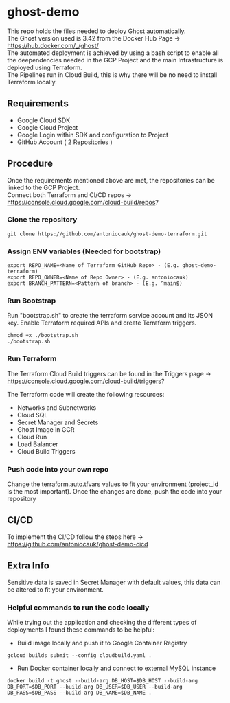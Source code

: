 # ghost-demo

This repo holds the files needed to deploy Ghost automatically.  
The Ghost version used is 3.42 from the Docker Hub Page -> https://hub.docker.com/_/ghost/  
The automated deployment is achieved by using a bash script to enable all the deependencies needed in the GCP Project and the main Infrastructure is deployed using Terraform.  
The Pipelines run in Cloud Build, this is why there will be no need to install Terraform locally.  


## Requirements
- Google Cloud SDK
- Google Cloud Project
- Google Login within SDK and configuration to Project 
- GitHub Account ( 2 Repositories )

## Procedure
Once the requirements mentioned above are met, the repositories can be linked to the GCP Project.   
Connect both Terraform and CI/CD repos -> https://console.cloud.google.com/cloud-build/repos?  

### Clone the repository  
```
git clone https://github.com/antoniocauk/ghost-demo-terraform.git
```


### Assign ENV variables (Needed for bootstrap)
```
export REPO_NAME=<Name of Terraform GitHub Repo> - (E.g. ghost-demo-terraform)  
export REPO_OWNER=<Name of Repo Owner> - (E.g. antoniocauk)  
export BRANCH_PATTERN=<Pattern of branch> - (E.g. ^main$)  
```

### Run Bootstrap
Run "bootstrap.sh" to create the terraform service account and its JSON key. Enable Terraform required APIs and create Terraform triggers.   
```
chmod +x ./bootstrap.sh
./bootstrap.sh
```

### Run Terraform
The Terraform Cloud Build triggers can be found in the Triggers page -> https://console.cloud.google.com/cloud-build/triggers?  

The Terraform code will create the following resources:
- Networks and Subnetworks
- Cloud SQL
- Secret Manager and Secrets
- Ghost Image in GCR
- Cloud Run
- Load Balancer
- Cloud Build Triggers


### Push code into your own repo
Change the terraform.auto.tfvars values to fit your environment (project_id is the most important).
Once the changes are done, push the code into your repository

## CI/CD
To implement the CI/CD follow the steps here -> https://github.com/antoniocauk/ghost-demo-cicd


## Extra Info
Sensitive data is saved in Secret Manager with default values, this data can be altered to fit your environment.


### Helpful commands to run the code locally 
While trying out the application and checking the different types of deployments I found these commands to be helpful:  
- Build image locally and push it to Google Container Registry
```
gcloud builds submit --config cloudbuild.yaml .
```  

- Run Docker container locally and connect to external MySQL instance
```
docker build -t ghost --build-arg DB_HOST=$DB_HOST --build-arg DB_PORT=$DB_PORT --build-arg DB_USER=$DB_USER --build-arg DB_PASS=$DB_PASS --build-arg DB_NAME=$DB_NAME .  
```
